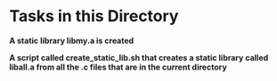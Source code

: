 # Tasks in this Directory

**A static library libmy.a is created**

**A script called create_static_lib.sh that creates a static library called liball.a from all the .c files that are in the current directory**
